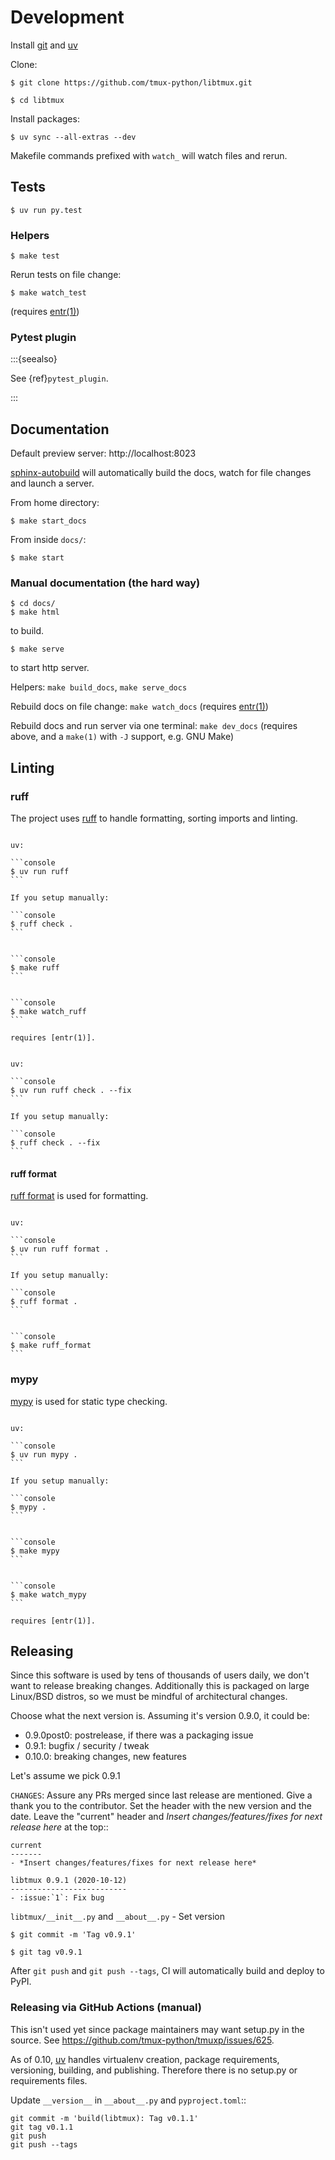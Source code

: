 # Development

Install [git] and [uv]

Clone:

```console
$ git clone https://github.com/tmux-python/libtmux.git
```

```console
$ cd libtmux
```

Install packages:

```console
$ uv sync --all-extras --dev
```

[installation documentation]: https://docs.astral.sh/uv/getting-started/installation/
[git]: https://git-scm.com/

Makefile commands prefixed with `watch_` will watch files and rerun.

## Tests

```console
$ uv run py.test
```

### Helpers

```console
$ make test
```

Rerun tests on file change:

```console
$ make watch_test
```

(requires [entr(1)])

### Pytest plugin

:::{seealso}

See {ref}`pytest_plugin`.

:::

## Documentation

Default preview server: http://localhost:8023

[sphinx-autobuild] will automatically build the docs, watch for file changes and launch a server.

From home directory:
```console
$ make start_docs
```

From inside `docs/`:
```console
$ make start
```

[sphinx-autobuild]: https://github.com/executablebooks/sphinx-autobuild

### Manual documentation (the hard way)

```console
$ cd docs/
$ make html
```

to build.

```console
$ make serve
```

to start http server.

Helpers: `make build_docs`, `make serve_docs`

Rebuild docs on file change: `make watch_docs` (requires [entr(1)])

Rebuild docs and run server via one terminal: `make dev_docs` (requires above, and a `make(1)` with
`-J` support, e.g. GNU Make)

## Linting

### ruff

The project uses [ruff] to handle formatting, sorting imports and linting.

````{tab} Command

uv:

```console
$ uv run ruff
```

If you setup manually:

```console
$ ruff check .
```

````

````{tab} make

```console
$ make ruff
```

````

````{tab} Watch

```console
$ make watch_ruff
```

requires [entr(1)].

````

````{tab} Fix files

uv:

```console
$ uv run ruff check . --fix
```

If you setup manually:

```console
$ ruff check . --fix
```

````

#### ruff format

[ruff format] is used for formatting.

````{tab} Command

uv:

```console
$ uv run ruff format .
```

If you setup manually:

```console
$ ruff format .
```

````

````{tab} make

```console
$ make ruff_format
```

````

### mypy

[mypy] is used for static type checking.

````{tab} Command

uv:

```console
$ uv run mypy .
```

If you setup manually:

```console
$ mypy .
```

````

````{tab} make

```console
$ make mypy
```

````

````{tab} Watch

```console
$ make watch_mypy
```

requires [entr(1)].
````

## Releasing

Since this software is used by tens of thousands of users daily, we don't want
to release breaking changes. Additionally this is packaged on large Linux/BSD
distros, so we must be mindful of architectural changes.

Choose what the next version is. Assuming it's version 0.9.0, it could be:

- 0.9.0post0: postrelease, if there was a packaging issue
- 0.9.1: bugfix / security / tweak
- 0.10.0: breaking changes, new features

Let's assume we pick 0.9.1

`CHANGES`: Assure any PRs merged since last release are mentioned. Give a
thank you to the contributor. Set the header with the new version and the date.
Leave the "current" header and _Insert changes/features/fixes for next release here_ at
the top::

    current
    -------
    - *Insert changes/features/fixes for next release here*

    libtmux 0.9.1 (2020-10-12)
    --------------------------
    - :issue:`1`: Fix bug

`libtmux/__init__.py` and `__about__.py` - Set version

```console
$ git commit -m 'Tag v0.9.1'
```

```console
$ git tag v0.9.1
```

After `git push` and `git push --tags`, CI will automatically build and deploy
to PyPI.

### Releasing via GitHub Actions (manual)

This isn't used yet since package maintainers may want setup.py in the source.
See https://github.com/tmux-python/tmuxp/issues/625.

As of 0.10, [uv] handles virtualenv creation, package requirements, versioning,
building, and publishing. Therefore there is no setup.py or requirements files.

Update `__version__` in `__about__.py` and `pyproject.toml`::

    git commit -m 'build(libtmux): Tag v0.1.1'
    git tag v0.1.1
    git push
    git push --tags

[twine]: https://twine.readthedocs.io/
[uv]: https://github.com/astral-sh/uv
[entr(1)]: http://eradman.com/entrproject/
[`entr(1)`]: http://eradman.com/entrproject/
[ruff format]: https://docs.astral.sh/ruff/formatter/
[ruff]: https://ruff.rs
[mypy]: http://mypy-lang.org/
